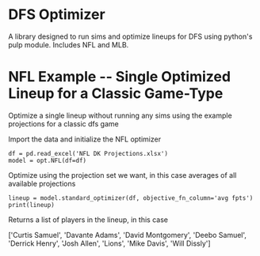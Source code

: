 # DFS Optimizer

A library designed to run sims and optimize lineups for DFS using python's pulp module. Includes NFL and MLB.

# NFL Example -- Single Optimized Lineup for a Classic Game-Type
Optimize a single lineup without running any sims using the example projections for a classic dfs game

Import the data and initialize the NFL optimizer

```
df = pd.read_excel('NFL DK Projections.xlsx')
model = opt.NFL(df=df)
```

Optimize using the projection set we want, in this case averages of all available projections

```
lineup = model.standard_optimizer(df, objective_fn_column='avg fpts')
print(lineup)
```

Returns a list of players in the lineup, in this case 

['Curtis Samuel', 'Davante Adams', 'David Montgomery', 'Deebo Samuel', 'Derrick Henry', 'Josh Allen', 'Lions', 'Mike Davis', 'Will Dissly']

